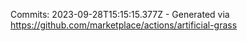 Commits: 2023-09-28T15:15:15.377Z - Generated via https://github.com/marketplace/actions/artificial-grass
<br>
